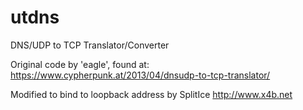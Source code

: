 utdns
=====

DNS/UDP to TCP Translator/Converter

Original code by 'eagle', found at: https://www.cypherpunk.at/2013/04/dnsudp-to-tcp-translator/

Modified to bind to loopback address by SplitIce <http://www.x4b.net>